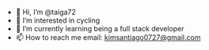 - 👋 Hi, I’m @taiga72
- 👀 I’m interested in cycling
- 🌱 I’m currently learning being a full stack developer
- 📫 How to reach me email: kimsantiago0727@gmail.com

<!---
taiga72/taiga72 is a ✨ special ✨ repository because its `README.md` (this file) appears on your GitHub profile.
You can click the Preview link to take a look at your changes.
--->
